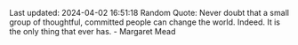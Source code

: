 Last updated: 2024-04-02 16:51:18
Random Quote: Never doubt that a small group of thoughtful, committed people can change the world. Indeed. It is the only thing that ever has. - Margaret Mead